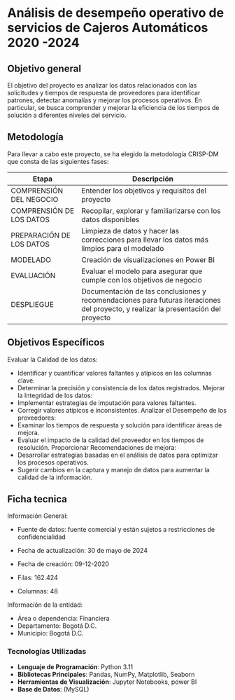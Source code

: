 # **Análisis de desempeño operativo de servicios de Cajeros Automáticos 2020 -2024**

## **Objetivo general**
El objetivo del proyecto es analizar los datos relacionados con las solicitudes y
tiempos de respuesta de proveedores para identificar patrones, detectar
anomalías y mejorar los procesos operativos. En particular, se busca comprender
y mejorar la eficiencia de los tiempos de solución a diferentes niveles del servicio.

## **Metodología**
Para llevar a cabo este proyecto, se ha elegido la metodología CRISP-DM que
consta de las siguientes fases:

| Etapa                       | Descripción                                                               |
|-----------------------------|---------------------------------------------------------------------------|
| COMPRENSIÓN DEL NEGOCIO     | Entender los objetivos y requisitos del proyecto                            |
| COMPRENSIÓN DE LOS DATOS    | Recopilar, explorar y familiarizarse con los datos disponibles              |
| PREPARACIÓN DE LOS DATOS    | Limpieza de datos y hacer las correcciones para llevar los datos más limpios para el modelado |
| MODELADO                    | Creación de visualizaciones en Power BI                                      |
| EVALUACIÓN                  | Evaluar el modelo para asegurar que cumple con los objetivos de negocio      |
| DESPLIEGUE                  | Documentación de las conclusiones y recomendaciones para futuras iteraciones del proyecto, y realizar la presentación del proyecto |

## **Objetivos Específicos**
Evaluar la Calidad de los datos:
- Identificar y cuantificar valores faltantes y atípicos en las columnas clave.
- Determinar la precisión y consistencia de los datos registrados.
Mejorar la Integridad de los datos:
- Implementar estrategias de imputación para valores faltantes.
- Corregir valores atípicos e inconsistentes.
Analizar el Desempeño de los proveedores:
- Examinar los tiempos de respuesta y solución para identificar áreas de
mejora.
- Evaluar el impacto de la calidad del proveedor en los tiempos de resolución.
Proporcionar Recomendaciones de mejora:
- Desarrollar estrategias basadas en el análisis de datos para optimizar los
procesos operativos.
- Sugerir cambios en la captura y manejo de datos para aumentar la calidad
de la información.

## **Ficha tecnica**

Información General:

- Fuente de datos: fuente comercial y están sujetos a restricciones de confidencialidad

- Fecha de actualización: 30 de mayo de 2024
- Fecha de creación: 09-12-2020
- Filas:  162.424
- Columnas: 48

Información de la entidad:

- Área o dependencia: Financiera
- Departamento: Bogotá D.C.
- Municipio: Bogotá D.C.


### Tecnologías Utilizadas

- **Lenguaje de Programación**: Python 3.11
- **Bibliotecas Principales**: Pandas, NumPy, Matplotlib, Seaborn
- **Herramientas de Visualización**: Jupyter Notebooks, power BI
- **Base de Datos**: (MySQL)
